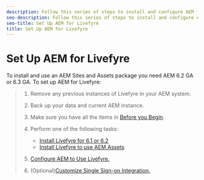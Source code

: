 ```yaml
---
description: Follow this series of steps to install and configure AEM for Livefyre.
seo-description: Follow this series of steps to install and configure AEM for Livefyre.
seo-title: Set Up AEM for Livefyre
title: Set Up AEM for Livefyre
---
```


# Set Up AEM for Livefyre

To install and use an AEM Sites and Assets package you need AEM 6.2 GA or 6.3 GA. To set up AEM for Livefyre:

>1. Remove any previous instances of Livefyre in your AEM system.
>   
>1. Back up your data and current AEM instance.
>   
>1. Make sure you have all the items in [Before you Begin](c_before_you_begin_aem_livefyre.md#c_before_you_begin_aem_livefyre).
>   
>1. Perform one of the following tasks:
>    * [Install Livefyre for 6.1 or 6.2](t_install_livefyre_for_6.1_or_6.2.md#install_livefyre_for_6.1_or_6.2)
>    * [Install Livefyre to use AEM Assets](t_install_livefyre_to_use_aem_assets.md#t_install_livefyre_to_use_aem_assets)
>   
>1. [Configure AEM to Use Livefyre.](t_configure_aem_to_use_livefyre.md#t_configure_aem_to_use_livefyre)
>   
>1. (Optional)[Customize Single Sign-on Integration.](t_customize_single_sign_on_integration.md#t_customize_single_sign_on_integration)
>   
>   

